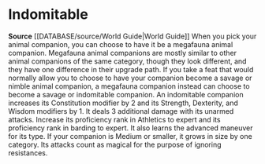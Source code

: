 ﻿---
id: '3'
name: Indomitable
rarity: Common
source: '[[DATABASE/source/World Guide|World Guide]]'
type: Animal Companion Advanced Option

---
# Indomitable

**Source** [[DATABASE/source/World Guide|World Guide]] 
When you pick your animal companion, you can choose to have it be a megafauna animal companion. Megafauna animal companions are mostly similar to other animal companions of the same category, though they look different, and they have one difference in their upgrade path. If you take a feat that would normally allow you to choose to have your companion become a savage or nimble animal companion, a megafauna companion instead can choose to become a savage or indomitable companion. An indomitable companion increases its Constitution modifier by 2 and its Strength, Dexterity, and Wisdom modifiers by 1. It deals 3 additional damage with its unarmed attacks. Increase its proficiency rank in Athletics to expert and its proficiency rank in barding to expert. It also learns the advanced maneuver for its type. If your companion is Medium or smaller, it grows in size by one category. Its attacks count as magical for the purpose of ignoring resistances.